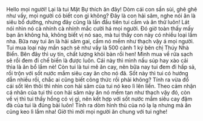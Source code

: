 Hello mọi người! Lại là tui Mặt Bự thích ăn đây! Dòm cái con sần sùi, ghê ghê như vầy, mọi người có biết con gì không? Đây là con hải sâm, nghe nói ăn là siêu bổ dưỡng, nhưng đây cũng là lần đầu tiên tui cầm và ăn thử luôn! Lát nói nhìn nó cà nhính cà nhính mắc cười há mọi người. Đó giờ toàn thấy mấy bạn ăn không hà, không biết vị nó sao, mà tui thấy con này có nhiều loại lắm nha. Bữa nay tui ăn là hải sâm gai, cầm nó mềm như thạch vậy á mọi người. Tui mua loại này mần sạch sẽ như vầy là 500 cành 1 ký bên chị Thúy Nhà Biển. Bên đây thì uy tín, chất lượng khỏi bàn rồi hen! Mình mua về rửa sạch sẽ rồi đem đi chế biến là được luôn. Cái này thì mình nấu súp hay xào cải thìa là ăn bổ lắm nè! Còn tui là tui mê ăn cay, nên bữa nay tui đem đi hấp sả, rồi trộn với sốt nước mắm siêu cay ăn cho nó đã. Sốt này thì tui có hướng dẫn nhiều rồi, chắc ai cũng biết công thức rồi phải không? Tính ra vừa đổ cái sốt lên thôi thì nhìn con hải sâm của tui nó keo lì lên liền. Theo cảm nhận cá nhân của tui thì con hải sâm này ăn nó mềm tan như thạch vậy đó, còn về vị thì tui thấy hổng có vị gì, nên kết hợp với sốt nước mắm siêu cay đậm đà của tui là đúng bài luôn! Tính ra dòm hình thù của nó lạ lạ nhưng mà ăn cũng keo lì lắm nha! Giờ thì mời mọi người ăn chung với tui nghe!